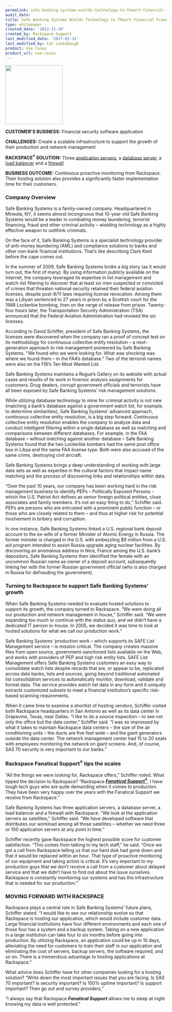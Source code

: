 ```yaml
---
permalink: safe-banking-systems-wields-technology-to-thwart-financial-fraud/
audit_date:
title: Safe Banking Systems Wields Technology to Thwart Financial Fraud
type: whitepaper
created_date: '2012-11-29'
created_by: Rackspace Support
last_modified_date: '2017-03-31'
last_modified_by: Cat Lookabaugh
product: Use Cases
product_url: use-cases
---
```


<a href="http://www.safe-banking.com/">
   <img src="{% asset_path use-cases/safe-banking-systems-wields-technology-to-thwart-financial-fraud/SafeBankingSystems.png %}" width="179" height="184" />
</a>

**CUSTOMER'S BUSINESS:**
Financial security software application

**CHALLENGES:** Create a scalable infrastructure to support the growth
of their production and network management

**RACKSPACE<sup>&reg;</sup> SOLUTION:** Three [application
servers](http://www.rackspace.com/hosting_solutions/saas/), a [database
server](http://www.rackspace.com/managed_hosting/services/database/), a
[load
balancer](http://www.rackspace.com/cloud/cloud_hosting_products/loadbalancers/)
and a
[firewall](http://www.rackspace.com/managed_hosting/services/security/firewalls/)

**BUSINESS OUTCOME:** Continuous proactive monitoring from Rackspace.
Their hosting solution also provides a significantly faster
implementation time for their customers.

### Company Overview

Safe Banking Systems is a family-owned company. Headquartered in
Mineola, NY, it seems almost incongruous that 10-year-old Safe Banking
Systems would be a leader in combating money laundering, terrorist
financing, fraud and other criminal activity – wielding technology as a
highly effective weapon to outthink criminals.

On the face of it, Safe Banking Systems is a specialist technology
provider of anti-money laundering (AML) and compliance solutions to
banks and other non-bank financial institutions. That’s like describing
Clark Kent before the cape comes out.

In the summer of 2009, Safe Banking Systems broke a big story (as it
would turn out, the first of many). By using information publicly
available on the Internet, the company leveraged its expertise in list
management and watch-list filtering to discover that at least six men
suspected or convicted of crimes that threaten national security
retained their federal aviation licenses, despite post-9/11 laws
requiring license revocation. Among them was a Libyan sentenced to 27
years in prison by a Scottish court for the 1988 Lockerbie bombing, then
on the verge of release from prison. Twenty-four hours later, the
Transportation Security Administration (TSA) announced that the Federal
Aviation Administration had revoked the six licenses.

According to David Schiffer, president of Safe Banking Systems, the
licenses were discovered when the company ran a proof of concept test on
its methodology for continuous collective entity resolution – a
next-generation approach to risk management pioneered by Safe Banking
Systems. “We found who we were looking for. What was shocking was where
we found them – in the FAA’s database.” Two of the terrorist names were
also on the FBI’s Ten Most Wanted List.

Safe Banking Systems maintains a Rogue’s Gallery on its website with
actual cases and results of its work in forensic analysis assignments
for customers. Drug dealers, corrupt government officials and terrorists
have all been exposed by Safe Banking Systems’ risk management
solutions.

While utilizing database technology to mine for criminal activity is not
new (matching a bank’s database against a government watch list, for
example, to determine similarities), Safe Banking Systems’ advanced
approach, continuous collective entity resolution, is a big step
forward. Continuous collective entity resolution enables the company to
analyze data and conduct intelligent filtering within a single database
as well as matching and comparisons between different databases. For
example, in the FAA database – without matching against another database
– Safe Banking Systems found that the two Lockerbie bombers had the same
post office box in Libya and the same FAA license type. Both were also
accused of the same crime, destroying civil aircraft.

Safe Banking Systems brings a deep understanding of working with large
data sets as well as expertise in the cultural factors that impact name
matching and the process of discovering links and relationships within
data.

“Over the past 10 years, our company has been working hard in the risk
management business to identify PEPs – Politically Exposed Persons -
which the U.S. Patriot Act defines as senior foreign political entities,
close associates and family members. It’s not an easy thing to do,”
Schiffer said. PEPs are persons who are entrusted with a prominent
public function – or those who are closely related to them – and thus at
higher risk for potential involvement in bribery and corruption.

In one instance, Safe Banking Systems linked a U.S. regional bank
deposit account to the ex-wife of a former Minister of Atomic Energy in
Russia. The former minister is charged in the U.S. with embezzling \$9
million from a U.S. aid program intended to assist Russia upgrade aging
nuclear facilities. By discovering an anomalous address in Nice, France
among the U.S. bank’s depositors, Safe Banking Systems then identified
the female with an uncommon Russian name as owner of a deposit account,
subsequently linking her with the former Russian government official
(who is also charged in Russia for defrauding the government).

### Turning to Rackspace to support Safe Banking Systems' growth

When Safe Banking Systems needed to evaluate hosted solutions to support
its growth, the company turned to Rackspace. “We were doing all our
production and network management in house,” Schiffer said. “We were
expanding too much to continue with the status quo, and we didn’t have a
dedicated IT person in-house. In 2005, we decided it was time to look at
hosted solutions for what we call our production work.”

Safe Banking Systems ‘production work – which supports its SAFE List
Management service – is mission critical. The company creates massive
files from open source, government-sanctioned lists available on the
Web, and works with providers of PEP and high risk entity lists. SAFE
List Management offers Safe Banking Systems customers an easy way to
consolidate watch lists despite records that are, or appear to be,
replicated across data banks, lists and sources, going beyond
traditional automated list consolidation services to automatically
monitor, download, validate and format data. The service provides watch
list data in any form and it uniquely extracts customized subsets to
meet a financial institution’s specific risk-based scanning
requirements.

When it came time to examine a shortlist of hosting vendors, Schiffer
visited both Rackspace headquarters in San Antonio as well as its data
center in Grapevine, Texas, near Dallas. “I like to do a source
inspection – to see not only the office but the data center,” Schiffer
said. “I was so impressed by what it takes to maintain Rackspace data
centers – the size of the air conditioning units – the ducts are five
feet wide – and the giant generators outside the data center. The
network management center had 15 to 20 seats with employees monitoring
the network on giant screens. And, of course, SAS 70 security is very
important to our banks.”

### Rackspace Fanatical Support<sup>&reg;</sup> tips the scales

“All the things we were looking for, Rackspace offers,” Schiffer noted.
What tipped the decision to Rackspace? “Rackspace [***Fanatical
Support<sup>&reg;</sup>***](http://www.rackspace.com/whyrackspace/support/). I
have tough tech guys who are quite demanding when it comes to production. They
have been very happy over the years with the Fanatical Support we receive
from Rackspace.”

Safe Banking Systems has three application servers, a database server, a
load balancer and a firewall with Rackspace. “We look at the application
servers as satellites,” Schiffer said. “We have developed software that
distributes our workload among all those satellites – whether we need
three or 100 application servers at any point in time.”

Schiffer recently gave Rackspace the highest possible score for customer
satisfaction. “This comes from talking to my tech staff,” he said. “Once
we got a call from Rackspace telling us that our hard disk had gone down
and that it would be replaced within an hour. That type of proactive
monitoring of our equipment and taking action is critical. It’s very
important to my production guys that we don’t receive a call from a
customer about delayed service and that we didn’t have to find out about
the issue ourselves. Rackspace is constantly monitoring our systems and
has the infrastructure that is needed for our production.”

### MOVING FORWARD WITH RACKSPACE

Rackspace plays a central role in Safe Banking Systems’ future plans,
Schiffer stated. “I would like to see our relationship evolve so that
Rackspace is hosting our application, which would include customer data.
Large financial institutions have four different environments and each
one of those four has a system and a backup system. Taking on a new
application in a large institution can take four to six months before
going into production. By utilizing Rackspace, an application could be
up in 10 days, alleviating the need for customers to train their staff
in our application and eliminating the cost of servers, backup servers,
the software required, and so on. There is a tremendous advantage to
hosting applications at Rackspace.”

What advice does Schiffer have for other companies looking for a hosting
solution? “Write down the most important issues that you are facing. Is
SAS 70 important? Is security important? Is 100% uptime important? Is
support important? Then go out and survey providers.”

“I always say that Rackspace ***Fanatical Support*** allows me to sleep at
night knowing my data is well protected.”
